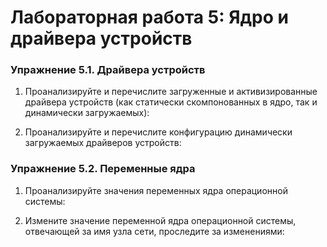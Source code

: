 # Лабораторная работа 5: Ядро и драйвера устройств 
### Упражнение 5.1. Драйвера устройств
1. Проанализируйте и перечислите загруженные и активизированные драйвера устройств (как статически скомпонованных в ядро, так и динамически загружаемых):
   
2. Проанализируйте и перечислите конфигурацию динамически загружаемых драйверов устройств:
   
### Упражнение 5.2. Переменные ядра
1. Проанализируйте значения переменных ядра операционной системы:
   
2. Измените значение переменной ядра операционной системы, отвечающей за имя узла сети, проследите за изменениями:
          